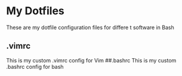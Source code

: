 # My Dotfiles

These are my dotfile configuration files for differe t software in Bash
## .vimrc
This is my custom .vimrc config for Vim
##.bashrc
This is my custom .bashrc config for bash
